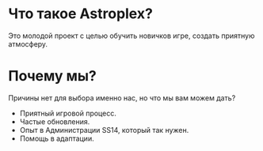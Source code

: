 # Что такое Astroplex?
Это молодой проект с целью обучить новичков игре, создать приятную атмосферу.

# Почему мы?
Причины нет для выбора именно нас, но что мы вам можем дать?
- Приятный игровой процесс.
- Частые обновления.
- Опыт в Администрации SS14, который так нужен.
- Помощь в адаптации.
